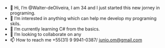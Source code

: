 - 👋 Hi, I’m @Walter-deOliveira, I am 34 and I just started this new jorney in programing. 
- 👀 I’m interested in anything which can help me develop my programing skils.
- 🌱 I’m currently learning C# from the basics.
- 💞️ I’m looking to collaborate on any
- 📫 How to reach me +55(31) 9 9941-0387/ junio.om@gmail.com

<!---
Walter-deOliveira/Walter-deOliveira is a ✨ special ✨ repository because its `README.md` (this file) appears on your GitHub profile.
You can click the Preview link to take a look at your changes.
--->
